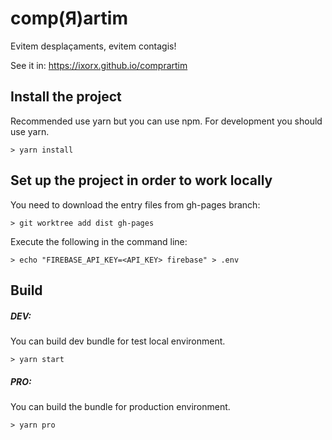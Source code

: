 # comp(Я)artim
Evitem desplaçaments, evitem contagis!

See it in: https://ixorx.github.io/comprartim


## Install the project

Recommended use yarn but you can use npm. For development you should use yarn.

```
> yarn install
```

## Set up the project in order to work locally
You need to download the entry files from gh-pages branch:
```
> git worktree add dist gh-pages
```

Execute the following in the command line:
```
> echo "FIREBASE_API_KEY=<API_KEY> firebase" > .env
```


## Build
##### DEV:

You can build dev bundle for test local environment.

```
> yarn start
```

##### PRO:

You can build the bundle for production environment.

```
> yarn pro
```
